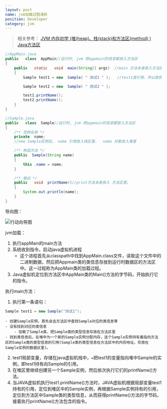 ```yaml
---
layout: post
name: jvm加载过程浅析
position: Developer
category: jvm
---
```

> 相关参考：
> [JVM 内存初学 (堆(heap)、栈(stack)和方法区(method) )][0beacaa3]
> [Java方法区][703d50b0]

```java
//AppMain.java
public   class  AppMain//运行时, jvm 把appmain的信息都放入方法区
{
	public   static   void  main(String[] args)  //main 方法本身放入方法区。
	{
		Sample test1 = new  Sample( " 测试1 " );   //test1是引用，所以放到栈区里， Sample是自定义对象应该放到堆里面

		Sample test2 = new  Sample( " 测试2 " );

		test1.printName();
		test2.printName();
	}
}

//Sample.java
public   class  Sample//运行时, jvm 把appmain的信息都放入方法区
{
	/** 范例名称 */
	private  name;
	//new Sample实例后， name 引用放入栈区里，  name 对象放入堆里

	/** 构造方法 */
	public  Sample(String name)
	{
		this .name = name;
	}

	/** 输出 */
	public   void  printName()//print方法本身放入 方法区里。
	{
		System.out.println(name);
	}
}
```
导向图：


![行动向导图](行动向导图.png)

jvm加载：

1. 执行appMain的main方法
2. 系统收到指令，启动java虚拟机进程
	- 这个进程首先从classpath中找到AppMain.class文件，读取这个文件中的二进制数据，然后把Appmain类的类信息存放到运行时数据区的方法区中。这一过程称为AppMain类的加载过程。
3. Java虚拟机定位到方法区中AppMain类的Main()方法的字节码，开始执行它的指令。

执行main方法：

1. 执行第一条语句：
```java
Sample test1 = new Sample("测试1");
```
	- 创建Sample实例，首先会去方法区中查找Sample对应的类信息等
	- 没有找到对应的类信息
		- 加载了Sample类，把Sample类的类型信息存放在方法区里
	- 找到类信息后，在堆中为一个新的Sample实例分配内存，这个Sample实例持有着指向方法区的Sample类的类型信息的引用(Sample类的类型信息在方法区中的内存地址，存放在Sample实例的数据区里)。
2. test1局部变量，存储在java虚拟机栈中，`=`把test1的变量指向堆中Sample的实例，即test1持有向Sample的引用。
3. 在堆区里继续创建另一个Sample实例，然后依次执行它们的printName()方法。
4. 当JAVA虚拟机执行test1.printName()方法时，JAVA虚拟机根据局部变量test1持有的引用，定位到堆区中的Sample实例，再根据Sample实例持有的引用，定位到方法区中Sample类的类型信息，从而获得printName()方法的字节码，接着执行printName()方法包含的指令。


  [0beacaa3]: http://www.cnblogs.com/dingyingsi/p/3760730.html "JVM 内存初学 (堆(heap)、栈(stack)和方法区(method) )"
  [703d50b0]: http://www.cnblogs.com/wangguoning/p/6109377.html "Java方法区"
